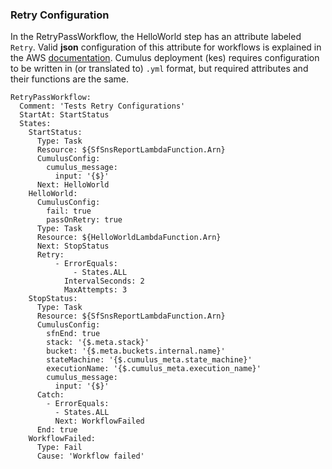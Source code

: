 ### Retry Configuration
In the RetryPassWorkflow, the HelloWorld step has an attribute labeled `Retry`. Valid __json__ configuration of this attribute for workflows is explained in the AWS [documentation](https://docs.aws.amazon.com/step-functions/latest/dg/amazon-states-language-errors.html#amazon-states-language-retrying-after-error). Cumulus deployment (kes) requires configuration to be written in (or translated to) `.yml` format, but required attributes and their functions are the same.

```
RetryPassWorkflow:
  Comment: 'Tests Retry Configurations'
  StartAt: StartStatus
  States:
    StartStatus:
      Type: Task
      Resource: ${SfSnsReportLambdaFunction.Arn}
      CumulusConfig:
        cumulus_message:
          input: '{$}'
      Next: HelloWorld
    HelloWorld:
      CumulusConfig:
        fail: true
        passOnRetry: true
      Type: Task
      Resource: ${HelloWorldLambdaFunction.Arn}
      Next: StopStatus
      Retry:
          - ErrorEquals:
              - States.ALL
            IntervalSeconds: 2
            MaxAttempts: 3
    StopStatus:
      Type: Task
      Resource: ${SfSnsReportLambdaFunction.Arn}
      CumulusConfig:
        sfnEnd: true
        stack: '{$.meta.stack}'
        bucket: '{$.meta.buckets.internal.name}'
        stateMachine: '{$.cumulus_meta.state_machine}'
        executionName: '{$.cumulus_meta.execution_name}'
        cumulus_message:
          input: '{$}'
      Catch:
        - ErrorEquals:
          - States.ALL
          Next: WorkflowFailed
      End: true
    WorkflowFailed:
      Type: Fail
      Cause: 'Workflow failed'
```

